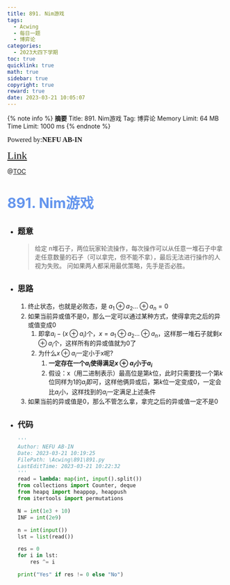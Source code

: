 ```yaml
---
title: 891. Nim游戏
tags:
  - Acwing
  - 每日一题
  - 博弈论
categories:
  - 2023大四下学期
toc: true
quicklink: true
math: true
sidebar: true
copyright: true
reward: true
date: 2023-03-21 10:05:07
---
```



{% note info %}
**摘要**
Title: 891. Nim游戏
Tag: 博弈论
Memory Limit: 64 MB
Time Limit: 1000 ms
{% endnote %}
<!-- more -->

<font size=3 face=楷体>Powered by:**NEFU AB-IN**</font>

<font color=#FFA500 size=5 face=楷体>[Link](https://www.acwing.com/problem/content/893/)</font>

@[TOC](文章目录)

# <font color=#6495ED size=6>891. Nim游戏</font>

* ## <font size=4 face=粗体>题意</font>

  >给定 n堆石子，两位玩家轮流操作，每次操作可以从任意一堆石子中拿走任意数量的石子（可以拿完，但不能不拿），最后无法进行操作的人视为失败。
  >问如果两人都采用最优策略，先手是否必胜。

* ## <font size=4 face=粗体>思路</font>

  1. 终止状态，也就是必败态，是 $a_1 \oplus a_2 ...\oplus a_n= 0$
  2. 如果当前异或值不是0，那么一定可以通过某种方式，使得拿完之后的异或值变成0
     1. 即拿$a_i-(x \oplus a_i)$个，$x = a_1 \oplus a_2 ... \oplus a_n$，这样那一堆石子就剩$x \oplus a_i$个，这样所有的异或值就为0了
     2. 为什么$x \oplus a_i$一定小于x呢?
        1. **一定存在一个$a_i$使得满足$x \oplus a_i$小于$a_i$**
        2. 假设：x（用二进制表示）最高位是第$k$位，此时只需要找一个第$k$位同样为$1$的$a_i$即可，这样他俩异或后，第$k$位一定变成0，一定会比$a_i$小，这样找到的$a_i$一定满足上述条件
  3. 如果当前的异或值是0，那么不管怎么拿，拿完之后的异或值一定不是0

* ## <font size=4 face=粗体>代码</font>

  ```python
  '''
  Author: NEFU AB-IN
  Date: 2023-03-21 10:19:25
  FilePath: \Acwing\891\891.py
  LastEditTime: 2023-03-21 10:22:32
  '''
  read = lambda: map(int, input().split())
  from collections import Counter, deque
  from heapq import heappop, heappush
  from itertools import permutations

  N = int(1e3 + 10)
  INF = int(2e9)

  n = int(input())
  lst = list(read())

  res = 0
  for i in lst:
      res ^= i

  print("Yes" if res != 0 else "No")
  ```